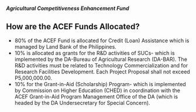 ##### Agricultural Competitiveness Enhancement Fund

## How are the ACEF Funds Allocated?


 - 80% of the ACEF Fund is allocated for Credit (Loan) Assistance which is managed by Land Bank of the Philippines.
 - 10% is allocated as grants for the R&D activities of SUCs- which is implemented by the DA-Bureau of Agricultural Research (DA-BAR). The R&D activities must be related to Technology Commercialization and for Research Facilities Development. Each Project Proposal shall not exceed P5,000,000.00.
 - 10% for the Grant-in-Aid (Scholarship) Program- which is implemented by Commission on Higher Education (CHED) in coordination with the ACEF Grant-in-Aid Program Management Office of the DA (which is headed by the DA Undersecretary for Special Concern).
